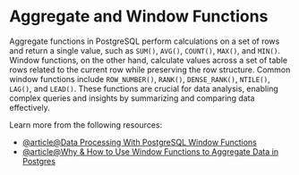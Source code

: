 # Aggregate and Window Functions

Aggregate functions in PostgreSQL perform calculations on a set of rows and return a single value, such as `SUM()`, `AVG()`, `COUNT()`, `MAX()`, and `MIN()`. Window functions, on the other hand, calculate values across a set of table rows related to the current row while preserving the row structure. Common window functions include `ROW_NUMBER()`, `RANK()`, `DENSE_RANK()`, `NTILE()`, `LAG()`, and `LEAD()`. These functions are crucial for data analysis, enabling complex queries and insights by summarizing and comparing data effectively.

Learn more from the following resources:

- [@article@Data Processing With PostgreSQL Window Functions](https://www.timescale.com/learn/postgresql-window-functions)
- [@article@Why & How to Use Window Functions to Aggregate Data in Postgres](https://coderpad.io/blog/development/window-functions-aggregate-data-postgres/)